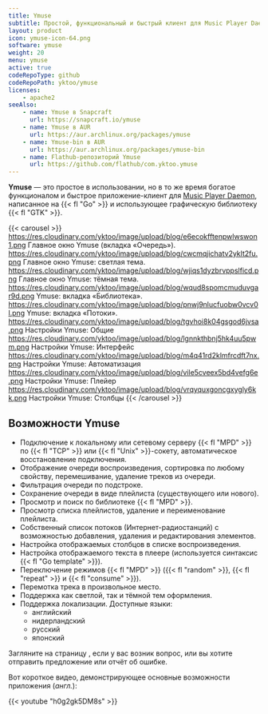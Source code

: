 ```yaml
---
title: Ymuse
subtitle: Простой, функциональный и быстрый клиент для Music Player Daemon.
layout: product
icon: ymuse-icon-64.png
software: ymuse
weight: 20
menu: ymuse
active: true
codeRepoType: github
codeRepoPath: yktoo/ymuse
licenses:
    - apache2
seeAlso:
    - name: Ymuse в Snapcraft
      url: https://snapcraft.io/ymuse
    - name: Ymuse в AUR
      url: https://aur.archlinux.org/packages/ymuse
    - name: Ymuse-bin в AUR
      url: https://aur.archlinux.org/packages/ymuse-bin
    - name: Flathub-репозиторий Ymuse
      url: https://github.com/flathub/com.yktoo.ymuse
---
```


**Ymuse** — это простое в использовании, но в то же время богатое функционалом и быстрое приложение-клиент для [Music Player Daemon](https://www.musicpd.org/), написанное на {{< fl "Go" >}} и использующее графическую библиотеку {{< fl "GTK" >}}.

{{< carousel >}}
https://res.cloudinary.com/yktoo/image/upload/blog/e6ecokfftenpwlwswon1.png Главное окно Ymuse (вкладка «Очередь»).
https://res.cloudinary.com/yktoo/image/upload/blog/cwcmqjichatv2yklt2fu.png Главное окно Ymuse: светлая тема.
https://res.cloudinary.com/yktoo/image/upload/blog/wjiqs1dyzbrvppslficd.png Главное окно Ymuse: тёмная тема.
https://res.cloudinary.com/yktoo/image/upload/blog/wqud8spomcmuduvgar9d.png Ymuse: вкладка «Библиотека».
https://res.cloudinary.com/yktoo/image/upload/blog/pnwj9nlucfuobw0vcv0l.png Ymuse: вкладка «Потоки».
https://res.cloudinary.com/yktoo/image/upload/blog/tgvhoi8k04gsgod6jvsa.png Настройки Ymuse: Общие
https://res.cloudinary.com/yktoo/image/upload/blog/lgnnkthbnj5hk4uu5pwm.png Настройки Ymuse: Интерфейс
https://res.cloudinary.com/yktoo/image/upload/blog/m4q41rd2klmfrcdft7nx.png Настройки Ymuse: Автоматизация
https://res.cloudinary.com/yktoo/image/upload/blog/vile5cveex5bd4vefg6e.png Настройки Ymuse: Плейер
https://res.cloudinary.com/yktoo/image/upload/blog/vrqyquxgoncgxygly6kk.png Настройки Ymuse: Столбцы
{{< /carousel >}}

## Возможности Ymuse

* Подключение к локальному или сетевому серверу {{< fl "MPD" >}} по {{< fl "TCP" >}} или {{< fl "Unix" >}}-сокету, автоматическое восстановление подключения.
* Отображение очереди воспроизведения, сортировка по любому свойству, перемешивание, удаление треков из очереди.
* Фильтрация очереди по подстроке.
* Сохранение очереди в виде плейлиста (существующего или нового).
* Просмотр и поиск по библиотеке {{< fl "MPD" >}}.
* Просмотр списка плейлистов, удаление и переименование плейлиста.
* Собственный список потоков (Интернет-радиостанций) с возможностью добавления, удаления и редактирования элементов.
* Настройка отображаемых столбцов в списке воспроизведения.
* Настройка отображаемого текста в плеере (используется синтаксис {{< fl "Go template" >}}).
* Переключение режимов {{< fl "MPD" >}} ({{< fl "random" >}}, {{< fl "repeat" >}} и {{< fl "consume" >}}).
* Перемотка трека в произвольное место.
* Поддержка как светлой, так и тёмной тем оформления.
* Поддержка локализации. Доступные языки:
    * английский
    * нидерландский
    * русский
    * японский

Загляните на страницу [](faq), если у вас возник вопрос, или вы хотите отправить предложение или отчёт об ошибке.

Вот короткое видео, демонстрирующее основные возможности приложения (*англ.*):

{{< youtube "h0g2gk5DM8s" >}}
